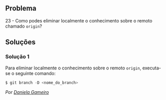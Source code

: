 ## Problema

23 - Como podes eliminar localmente o conhecimento sobre o remoto chamado
`origin`?

## Soluções

### Solução 1

Para eliminar localmente o conhecimento sobre o remoto `origin`, 
executa-se o seguinte comando:

```cs
$ git branch -D <nome_do_branch>
```

*Por [Daniela Gameiro](https://github.com/DanielaGameiro)*